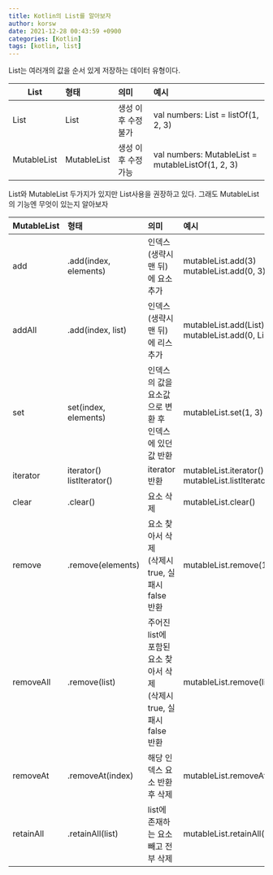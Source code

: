 ```yaml
---
title: Kotlin의 List를 알아보자
author: korsw
date: 2021-12-28 00:43:59 +0900
categories: [Kotlin]
tags: [kotlin, list]
---
```


List는 여러개의 값을 순서 있게 저장하는 데이터 유형이다.<br/>

| List | 형태 | 의미 | 예시 |
|---|:---|:---|:---|
| List | List<T> | 생성 이후 수정 불가 | val numbers: List<Int> = listOf(1, 2, 3) |
| MutableList | MutableList<T> | 생성 이후 수정 가능 | val numbers: MutableList<Int> = mutableListOf(1, 2, 3) |

List와 MutableList 두가지가 있지만 List사용을 권장하고 있다. 그래도 MutableList의 기능엔 무엇이 있는지 알아보자 

| MutableList | 형태 | 의미 | 예시 |
|---|:---|:---|:---|
| add | .add(index, elements) | 인덱스(생략시 맨 뒤)에 요소 추가 | mutableList.add(3)<br/>mutableList.add(0, 3) |
| addAll | .add(index, list) | 인덱스(생략시 맨 뒤)에 리스 추가 | mutableList.add(List)<br/>mutableList.add(0, List) |
| set | set(index, elements) | 인덱스의 값을 요소값으로 변환 후<br/>인덱스에 있던 값 반환 | mutableList.set(1, 3) |
| iterator<br/> | iterator()<br/>listIterator() | iterator 반환 | mutableList.iterator()<br/>mutableList.listIterator() |
| clear | .clear() | 요소 삭제 | mutableList.clear() |
| remove | .remove(elements) | 요소 찾아서 삭제<br/>(삭제시 true, 실패시 false 반환 | mutableList.remove(1) |
| removeAll | .remove(list) | 주어진 list에 포함된 요소 찾아서 삭제<br/>(삭제시 true, 실패시 false 반환 | mutableList.remove(list) |
| removeAt | .removeAt(index) | 해당 인덱스 요소 반환 후 삭제 | mutableList.removeAt(1) |
| retainAll | .retainAll(list) | list에 존재하는 요소 빼고 전부 삭제 | mutableList.retainAll(list) |







